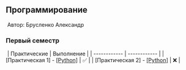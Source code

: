 ## Программирование
​
Автор: Брусленко Александр
​
### Первый семестр
​
| Практические | Выполнение |
| ------------ | ------------ |
| [Практическая 1] - [[Python]](./Practice/01/) | ✅ |
| [Практическая 2] - [[Python]](./Practice/02/) | ❌ |